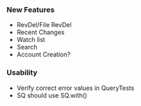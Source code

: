 ### New Features
* RevDel/File RevDel
* Recent Changes
* Watch list
* Search
* Account Creation?

### Usability
* Verify correct error values in QueryTests
* SQ should use SQ.with()